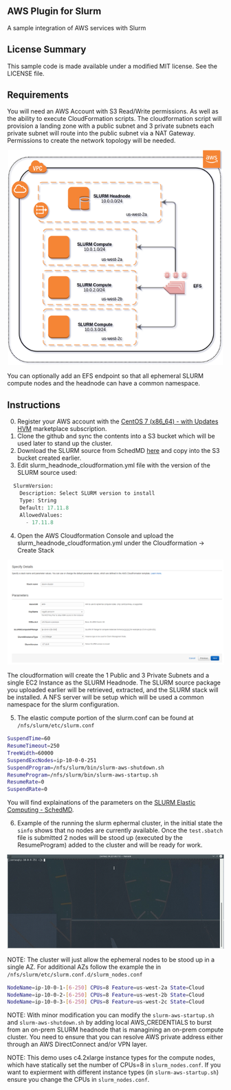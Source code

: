 ## AWS Plugin for Slurm

A sample integration of AWS services with Slurm

## License Summary

This sample code is made available under a modified MIT license. See the LICENSE file.

## Requirements

You will need an AWS Account with S3 Read/Write permissions. As well as the ability to execute CloudFormation scripts. The cloudformation script will provision a landing zone with a public subnet and 3 private subnets each private subnet will route into the public subnet via a NAT Gateway. Permissions to create the network topology will be needed.

<p align="center">
  <img src="/imgs/slurm-burst.png?raw=true" alt="SLURM Bursting Network" width="500" height="500"/>
</p>

You can optionally add an EFS endpoint so that all ephemeral SLURM compute nodes and the headnode can have a common namespace.

## Instructions
0) Register your AWS account with the [CentOS 7 (x86_64) - with Updates HVM](https://aws.amazon.com/marketplace/pp/B00O7WM7QW/ref=mkt_ste_catgtm_osslp) marketplace subscription.
1) Clone the github and sync the contents into a S3 bucket which will be used later to stand up the cluster.
2) Download the SLURM source from SchedMD [here](https://www.schedmd.com/downloads.php) and copy into the S3 bucket created earlier.
3) Edit slurm_headnode_cloudformation.yml file with the version of the SLURM source used:

```python
  SlurmVersion:
    Description: Select SLURM version to install
    Type: String
    Default: 17.11.8
    AllowedValues:
      - 17.11.8
```

4) Open the AWS Cloudformation Console and upload the slurm_headnode_cloudformation.yml under the Cloudformation -> Create Stack

<p align="center">
  <img src="/imgs/slurm-cf.png?raw=true" alt="SLURM CloudFormation Template"/>
</p>

The cloudformation will create the 1 Public and 3 Private Subnets and a single EC2 Instance as the SLURM Headnode. The SLURM source package you uploaded earlier will be retrieved, extracted, and the SLURM stack will be installed. A NFS server will be setup which will be used a common namespace for the slurm configuration.

5) The elastic compute portion of the slurm.conf can be found at ```/nfs/slurm/etc/slurm.conf``` 

```bash
SuspendTime=60
ResumeTimeout=250
TreeWidth=60000
SuspendExcNodes=ip-10-0-0-251
SuspendProgram=/nfs/slurm/bin/slurm-aws-shutdown.sh
ResumeProgram=/nfs/slurm/bin/slurm-aws-startup.sh
ResumeRate=0
SuspendRate=0
```
You will find explainations of the parameters on the [SLURM Elastic Computing - SchedMD](https://slurm.schedmd.com/elastic_computing.html).

6) Example of the running the slurm ephermal cluster, in the initial state the ```sinfo``` shows that no nodes are currently available. Once the ```test.sbatch``` file is submitted 2 nodes will be stood up (executed by the ResumeProgram) added to the cluster and will be ready for work.

<p align="center">
  <img src="/imgs/slurm-submit.gif?raw=true" alt="SLURM Bursting"/>
</p>

NOTE: The cluster will just allow the ephemeral nodes to be stood up in a single AZ. For additional AZs follow the example the in ```/nfs/slurm/etc/slurm.conf.d/slurm_nodes.conf```

```bash
NodeName=ip-10-0-1-[6-250] CPUs=8 Feature=us-west-2a State=Cloud
NodeName=ip-10-0-2-[6-250] CPUs=8 Feature=us-west-2b State=Cloud
NodeName=ip-10-0-3-[6-250] CPUs=8 Feature=us-west-2c State=Cloud
```
NOTE: With minor modification you can modify the ```slurm-aws-startup.sh``` and ```slurm-aws-shutdown.sh``` by adding local AWS_CREDENTIALS to burst from an on-prem SLURM headnode that is managining an on-prem compute cluster. You need to ensure that you can resolve AWS private address either through an AWS DirectConnect and/or VPN layer.

NOTE: This demo uses c4.2xlarge instance types for the compute nodes, which have statically set the number of CPUs=8 in ```slurm_nodes.conf```. If you want to expierment with different instance types (in ```slurm-aws-startup.sh```) ensure you change the CPUs in ```slurm_nodes.conf```.
